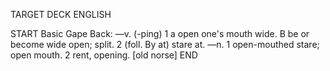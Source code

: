 TARGET DECK
ENGLISH

START
Basic
Gape
Back: —v. (-ping) 1 a open one's mouth wide. B be or become wide open; split. 2 (foll. By at) stare at. —n. 1 open-mouthed stare; open mouth. 2 rent, opening. [old norse]
END
